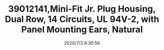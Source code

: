﻿---
layout: post 
title: 39012141,Mini-Fit Jr. Plug Housing, Dual Row, 14 Circuits, UL 94V-2, with Panel Mounting Ears, Natural
tags: 5557
categories: housing-terminal
overview: Mini-Fit Jr. Plug Housing, Dual Row, 14 Circuits, UL 94V-2, with Panel Mounting Ears, Natural
series: 5557
part_number: 39012141
thumb_img: static/202007/422-thumb-20200703163206.jpg
small_img: static/202007/422-20200703163206.jpg
date: 2020/7/3 8:30:58
---




